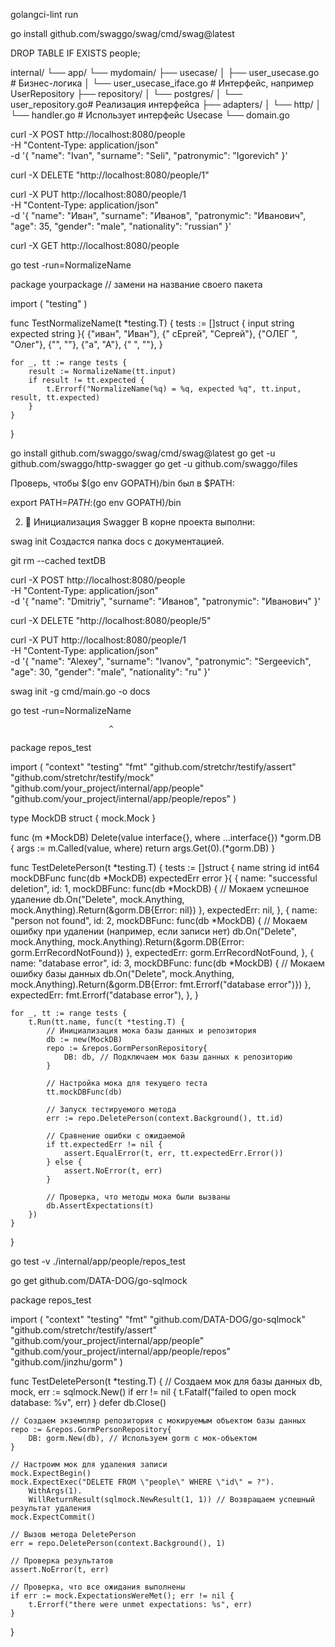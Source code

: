 golangci-lint run

go install github.com/swaggo/swag/cmd/swag@latest

DROP TABLE IF EXISTS people;


internal/
└── app/
    └── mydomain/
        ├── usecase/
        │   ├── user_usecase.go        # Бизнес-логика
        │   └── user_usecase_iface.go  # Интерфейс, например UserRepository
        ├── repository/
        │   └── postgres/
        │       └── user_repository.go# Реализация интерфейса
        ├── adapters/
        │   └── http/
        │       └── handler.go         # Использует интерфейс Usecase
        └── domain.go


 curl -X POST http://localhost:8080/people \
  -H "Content-Type: application/json" \
  -d '{
    "name": "Ivan",
    "surname": "Seli",
    "patronymic": "Igorevich"
}'

curl -X DELETE "http://localhost:8080/people/1"


curl -X PUT http://localhost:8080/people/1 \
  -H "Content-Type: application/json" \
  -d '{
    "name": "Иван",
    "surname": "Иванов",
    "patronymic": "Иванович",
    "age": 35,
    "gender": "male",
    "nationality": "russian"
  }'


  curl -X GET http://localhost:8080/people

go test -run=NormalizeName


package yourpackage // замени на название своего пакета

import (
	"testing"
)

func TestNormalizeName(t *testing.T) {
	tests := []struct {
		input    string
		expected string
	}{
		{"иван", "Иван"},
		{"  сЕргей", "Сергей"},
		{"ОЛЕГ  ", "Олег"},
		{"", ""},
		{"а", "А"},
		{"   ", ""},
	}

	for _, tt := range tests {
		result := NormalizeName(tt.input)
		if result != tt.expected {
			t.Errorf("NormalizeName(%q) = %q, expected %q", tt.input, result, tt.expected)
		}
	}
}










go install github.com/swaggo/swag/cmd/swag@latest
go get -u github.com/swaggo/http-swagger
go get -u github.com/swaggo/files

Проверь, чтобы $(go env GOPATH)/bin был в $PATH:


export PATH=$PATH:$(go env GOPATH)/bin

2. 📂 Инициализация Swagger
В корне проекта выполни:


swag init
Создастся папка docs с документацией.


git rm --cached textDB


curl -X POST http://localhost:8080/people \
  -H "Content-Type: application/json" \
  -d '{
    "name": "Dmitriy",
    "surname": "Иванов",
    "patronymic": "Иванович"
  }'

  curl -X DELETE "http://localhost:8080/people/5"


  curl -X PUT http://localhost:8080/people/1 \
  -H "Content-Type: application/json" \
  -d '{
    "name": "Alexey",
    "surname": "Ivanov",
    "patronymic": "Sergeevich",
    "age": 30,
    "gender": "male",
    "nationality": "ru"
  }'

  
swag init -g cmd/main.go -o docs


go test -run=NormalizeName

                          ^
package repos_test

import (
	"context"
	"testing"
	"fmt"
	"github.com/stretchr/testify/assert"
	"github.com/stretchr/testify/mock"
	"github.com/your_project/internal/app/people"
	"github.com/your_project/internal/app/people/repos"
)

type MockDB struct {
	mock.Mock
}

func (m *MockDB) Delete(value interface{}, where ...interface{}) *gorm.DB {
	args := m.Called(value, where)
	return args.Get(0).(*gorm.DB)
}

func TestDeletePerson(t *testing.T) {
	tests := []struct {
		name        string
		id          int64
		mockDBFunc  func(db *MockDB)
		expectedErr error
	}{
		{
			name: "successful deletion",
			id:   1,
			mockDBFunc: func(db *MockDB) {
				// Мокаем успешное удаление
				db.On("Delete", mock.Anything, mock.Anything).Return(&gorm.DB{Error: nil})
			},
			expectedErr: nil,
		},
		{
			name: "person not found",
			id:   2,
			mockDBFunc: func(db *MockDB) {
				// Мокаем ошибку при удалении (например, если записи нет)
				db.On("Delete", mock.Anything, mock.Anything).Return(&gorm.DB{Error: gorm.ErrRecordNotFound})
			},
			expectedErr: gorm.ErrRecordNotFound,
		},
		{
			name: "database error",
			id:   3,
			mockDBFunc: func(db *MockDB) {
				// Мокаем ошибку базы данных
				db.On("Delete", mock.Anything, mock.Anything).Return(&gorm.DB{Error: fmt.Errorf("database error")})
			},
			expectedErr: fmt.Errorf("database error"),
		},
	}

	for _, tt := range tests {
		t.Run(tt.name, func(t *testing.T) {
			// Инициализация мока базы данных и репозитория
			db := new(MockDB)
			repo := &repos.GormPersonRepository{
				DB: db, // Подключаем мок базы данных к репозиторию
			}

			// Настройка мока для текущего теста
			tt.mockDBFunc(db)

			// Запуск тестируемого метода
			err := repo.DeletePerson(context.Background(), tt.id)

			// Сравнение ошибки с ожидаемой
			if tt.expectedErr != nil {
				assert.EqualError(t, err, tt.expectedErr.Error())
			} else {
				assert.NoError(t, err)
			}

			// Проверка, что методы мока были вызваны
			db.AssertExpectations(t)
		})
	}
}

go test -v ./internal/app/people/repos_test



go get github.com/DATA-DOG/go-sqlmock



package repos_test

import (
	"context"
	"testing"
	"fmt"
	"github.com/DATA-DOG/go-sqlmock"
	"github.com/stretchr/testify/assert"
	"github.com/your_project/internal/app/people"
	"github.com/your_project/internal/app/people/repos"
	"github.com/jinzhu/gorm"
)

func TestDeletePerson(t *testing.T) {
	// Создаем мок для базы данных
	db, mock, err := sqlmock.New()
	if err != nil {
		t.Fatalf("failed to open mock database: %v", err)
	}
	defer db.Close()

	// Создаем экземпляр репозитория с мокируемым объектом базы данных
	repo := &repos.GormPersonRepository{
		DB: gorm.New(db), // Используем gorm с мок-объектом
	}

	// Настроим мок для удаления записи
	mock.ExpectBegin()
	mock.ExpectExec("DELETE FROM \"people\" WHERE \"id\" = ?").
		WithArgs(1).
		WillReturnResult(sqlmock.NewResult(1, 1)) // Возвращаем успешный результат удаления
	mock.ExpectCommit()

	// Вызов метода DeletePerson
	err = repo.DeletePerson(context.Background(), 1)
	
	// Проверка результатов
	assert.NoError(t, err)
	
	// Проверка, что все ожидания выполнены
	if err := mock.ExpectationsWereMet(); err != nil {
		t.Errorf("there were unmet expectations: %s", err)
	}
}
